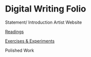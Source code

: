 # Digital Writing Folio

Statement/ Introduction
Artist Website

[Readings](readings.md)

[Exercises & Experiments](exercises.md)

Polished Work
